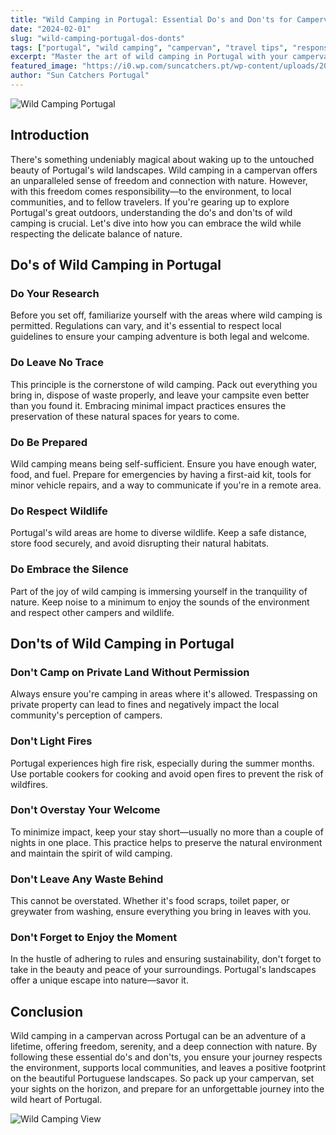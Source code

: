 ```yaml
---
title: "Wild Camping in Portugal: Essential Do's and Don'ts for Campervan Travelers"
date: "2024-02-01"
slug: "wild-camping-portugal-dos-donts"
tags: ["portugal", "wild camping", "campervan", "travel tips", "responsible camping"]
excerpt: "Master the art of wild camping in Portugal with your campervan. Learn the essential do's and don'ts to ensure a respectful and enjoyable adventure."
featured_image: "https://i0.wp.com/suncatchers.pt/wp-content/uploads/2024/03/IMG_6302.jpg"
author: "Sun Catchers Portugal"
---
```


![Wild Camping Portugal](https://i0.wp.com/suncatchers.pt/wp-content/uploads/2024/03/IMG_6302.jpg?resize=800%2C600&ssl=1)

## Introduction

There's something undeniably magical about waking up to the untouched beauty of Portugal's wild landscapes. Wild camping in a campervan offers an unparalleled sense of freedom and connection with nature. However, with this freedom comes responsibility—to the environment, to local communities, and to fellow travelers. If you're gearing up to explore Portugal's great outdoors, understanding the do's and don'ts of wild camping is crucial. Let's dive into how you can embrace the wild while respecting the delicate balance of nature.

## Do's of Wild Camping in Portugal

### Do Your Research
Before you set off, familiarize yourself with the areas where wild camping is permitted. Regulations can vary, and it's essential to respect local guidelines to ensure your camping adventure is both legal and welcome.

### Do Leave No Trace
This principle is the cornerstone of wild camping. Pack out everything you bring in, dispose of waste properly, and leave your campsite even better than you found it. Embracing minimal impact practices ensures the preservation of these natural spaces for years to come.

### Do Be Prepared
Wild camping means being self-sufficient. Ensure you have enough water, food, and fuel. Prepare for emergencies by having a first-aid kit, tools for minor vehicle repairs, and a way to communicate if you're in a remote area.

### Do Respect Wildlife
Portugal's wild areas are home to diverse wildlife. Keep a safe distance, store food securely, and avoid disrupting their natural habitats.

### Do Embrace the Silence
Part of the joy of wild camping is immersing yourself in the tranquility of nature. Keep noise to a minimum to enjoy the sounds of the environment and respect other campers and wildlife.

## Don'ts of Wild Camping in Portugal

### Don't Camp on Private Land Without Permission
Always ensure you're camping in areas where it's allowed. Trespassing on private property can lead to fines and negatively impact the local community's perception of campers.

### Don't Light Fires
Portugal experiences high fire risk, especially during the summer months. Use portable cookers for cooking and avoid open fires to prevent the risk of wildfires.

### Don't Overstay Your Welcome
To minimize impact, keep your stay short—usually no more than a couple of nights in one place. This practice helps to preserve the natural environment and maintain the spirit of wild camping.

### Don't Leave Any Waste Behind
This cannot be overstated. Whether it's food scraps, toilet paper, or greywater from washing, ensure everything you bring in leaves with you.

### Don't Forget to Enjoy the Moment
In the hustle of adhering to rules and ensuring sustainability, don't forget to take in the beauty and peace of your surroundings. Portugal's landscapes offer a unique escape into nature—savor it.

## Conclusion

Wild camping in a campervan across Portugal can be an adventure of a lifetime, offering freedom, serenity, and a deep connection with nature. By following these essential do's and don'ts, you ensure your journey respects the environment, supports local communities, and leaves a positive footprint on the beautiful Portuguese landscapes. So pack up your campervan, set your sights on the horizon, and prepare for an unforgettable journey into the wild heart of Portugal.

![Wild Camping View](https://i0.wp.com/suncatchers.pt/wp-content/uploads/2024/03/IMG_6248.jpg?resize=800%2C600&ssl=1)